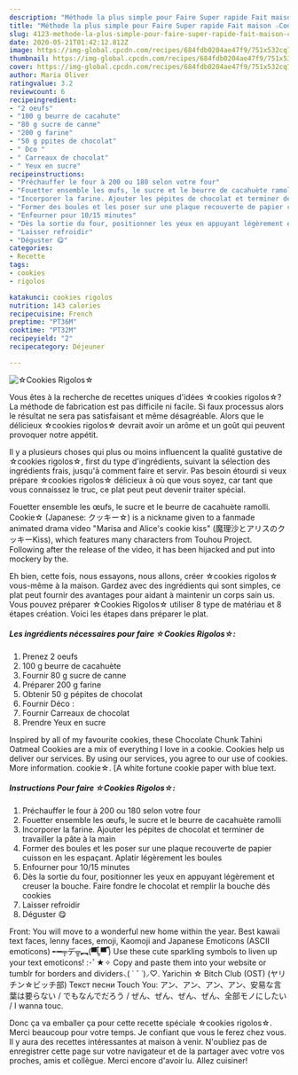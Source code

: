```yaml
---
description: "Méthode la plus simple pour Faire Super rapide Fait maison ☆Cookies Rigolos☆"
title: "Méthode la plus simple pour Faire Super rapide Fait maison ☆Cookies Rigolos☆"
slug: 4123-methode-la-plus-simple-pour-faire-super-rapide-fait-maison-cookies-rigolos
date: 2020-05-21T01:42:12.812Z
image: https://img-global.cpcdn.com/recipes/684fdb0204ae47f9/751x532cq70/☆cookies-rigolos☆-photo-principale-de-la-recette.jpg
thumbnail: https://img-global.cpcdn.com/recipes/684fdb0204ae47f9/751x532cq70/☆cookies-rigolos☆-photo-principale-de-la-recette.jpg
cover: https://img-global.cpcdn.com/recipes/684fdb0204ae47f9/751x532cq70/☆cookies-rigolos☆-photo-principale-de-la-recette.jpg
author: Maria Oliver
ratingvalue: 3.2
reviewcount: 6
recipeingredient:
- "2 oeufs"
- "100 g beurre de cacahute"
- "80 g sucre de canne"
- "200 g farine"
- "50 g ppites de chocolat"
- " Dco "
- " Carreaux de chocolat"
- " Yeux en sucre"
recipeinstructions:
- "Préchauffer le four à 200 ou 180 selon votre four"
- "Fouetter ensemble les œufs, le sucre et le beurre de cacahuète ramolli"
- "Incorporer la farine. Ajouter les pépites de chocolat et terminer de travailler la pâte à la main"
- "Former des boules et les poser sur une plaque recouverte de papier cuisson en les espaçant. Aplatir légèrement les boules"
- "Enfourner pour 10/15 minutes"
- "Dès la sortie du four, positionner les yeux en appuyant légèrement et creuser la bouche. Faire fondre le chocolat et remplir la bouche dés cookies"
- "Laisser refroidir"
- "Déguster 😋"
categories:
- Recette
tags:
- cookies
- rigolos

katakunci: cookies rigolos 
nutrition: 143 calories
recipecuisine: French
preptime: "PT36M"
cooktime: "PT32M"
recipeyield: "2"
recipecategory: Déjeuner

---
```



![☆Cookies Rigolos☆](https://img-global.cpcdn.com/recipes/684fdb0204ae47f9/751x532cq70/☆cookies-rigolos☆-photo-principale-de-la-recette.jpg)

Vous êtes à la recherche de recettes uniques d'idées ☆cookies rigolos☆? La méthode de fabrication est pas difficile ni facile. Si faux processus alors le résultat ne sera pas satisfaisant et même désagréable. Alors que le délicieux ☆cookies rigolos☆ devrait avoir un arôme et un goût qui peuvent provoquer notre appétit.

Il y a plusieurs choses qui plus ou moins influencent la qualité gustative de ☆cookies rigolos☆, first du type d'ingrédients, suivant la sélection des ingrédients frais, jusqu'à comment faire et servir. Pas besoin étourdi si veux prépare ☆cookies rigolos☆ délicieux à où que vous soyez, car tant que vous connaissez le truc, ce plat peut peut devenir traiter spécial.

Fouetter ensemble les œufs, le sucre et le beurre de cacahuète ramolli. Cookie☆ (Japanese: クッキー☆) is a nickname given to a fanmade animated drama video &#34;Marisa and Alice&#39;s cookie kiss&#34; (魔理沙とアリスのクッキーKiss), which features many characters from Touhou Project. Following after the release of the video, it has been hijacked and put into mockery by the.


Eh bien, cette fois, nous essayons, nous allons, créer ☆cookies rigolos☆ vous-même à la maison. Gardez avec des ingrédients qui sont simples, ce plat peut fournir des avantages pour aidant à maintenir un corps sain us. Vous pouvez préparer ☆Cookies Rigolos☆ utiliser 8 type de matériau et 8 étapes création. Voici les étapes dans préparer le plat.

<!--inarticleads1-->

##### Les ingrédients nécessaires pour faire ☆Cookies Rigolos☆:

1. Prenez 2 oeufs
1.  100 g beurre de cacahuète
1. Fournir 80 g sucre de canne
1. Préparer 200 g farine
1. Obtenir 50 g pépites de chocolat
1. Fournir  Déco :
1. Fournir  Carreaux de chocolat
1. Prendre  Yeux en sucre


Inspired by all of my favourite cookies, these Chocolate Chunk Tahini Oatmeal Cookies are a mix of everything I love in a cookie. Cookies help us deliver our services. By using our services, you agree to our use of cookies. More information. cookie☆. [A white fortune cookie paper with blue text. 

<!--inarticleads2-->

##### Instructions Pour faire ☆Cookies Rigolos☆:

1. Préchauffer le four à 200 ou 180 selon votre four
1. Fouetter ensemble les œufs, le sucre et le beurre de cacahuète ramolli
1. Incorporer la farine. Ajouter les pépites de chocolat et terminer de travailler la pâte à la main
1. Former des boules et les poser sur une plaque recouverte de papier cuisson en les espaçant. Aplatir légèrement les boules
1. Enfourner pour 10/15 minutes
1. Dès la sortie du four, positionner les yeux en appuyant légèrement et creuser la bouche. Faire fondre le chocolat et remplir la bouche dés cookies
1. Laisser refroidir
1. Déguster 😋


Front: You will move to a wonderful new home within the year. Best kawaii text faces, lenny faces, emoji, Kaomoji and Japanese Emoticons (ASCII emoticons) ╾━╤デ╦︻(▀̿Ĺ̯▀̿ ̿) Use these cute sparkling symbols to liven up your text emoticons! :･ﾟ★✧ Copy and paste them into your website or tumblr for borders and dividers⸜( ˙ ˘ ˙)⸝♡. Yarichin ☆ Bitch Club (OST) (ヤリチン☆ビッチ部) Текст песни Touch You: アン、アン、アン、アン、安易な言葉は要らない / でもなんでだろう / ぜん、ぜん、ぜん、ぜん、全部モノにしたい / I wanna touc. 


Donc ça va emballer ça pour cette recette spéciale ☆cookies rigolos☆. Merci beaucoup pour votre temps. Je confiant que vous le ferez chez vous. Il y aura des recettes  intéressantes at maison à venir. N'oubliez pas de enregistrer cette page sur votre navigateur et de la partager avec votre vos proches, amis et collègue. Merci encore d'avoir lu. Allez cuisiner!
